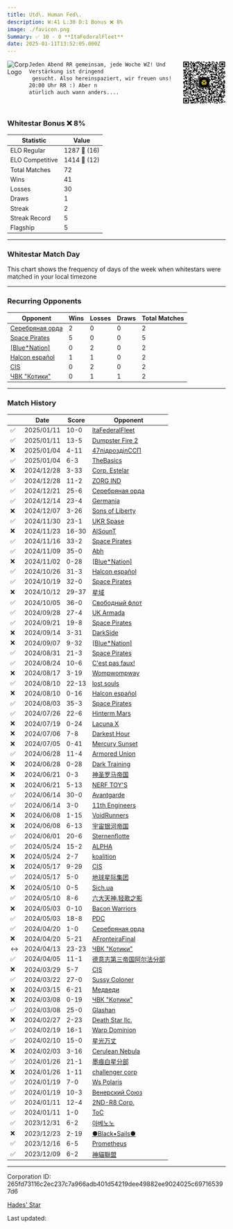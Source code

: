 ```yaml
---
title: ​Utd\. Human Fed\.
description: W:41 L:30 D:1 Bonus ❌ 8%
image: ./favicon.png
Summary: ✅ 10 - 0 **ItaFederalFleet**
date: 2025-01-11T13:52:05.000Z
---
```

<head>
<link rel="icon" type="image/x-icon" href="./favicon.ico">
</head>
<img align="left" width="50" height="50" src="./favicon.ico" alt="Corp Logo"><img align="right" width="100" height="100" src="./qr.png" alt="QR Code">

```
Jeden Abend RR gemeinsam, jede Woche WZ! Und Verstärkung ist dringend
 gesucht. Also hereinspaziert, wir freuen uns! 20:00 Uhr RR :) Aber n
atürlich auch wann anders....
```
<br>

### Whitestar Bonus ❌ 8%

| Statistic | Value |
| --- | --- |
| ELO Regular | 1287 🔺  (16)|
| ELO Competitive | 1414 🔺  (12)|
| Total Matches | 72 |
| Wins | 41 |
| Losses | 30 |
| Draws | 1 |
| Streak | 2 |
| Streak Record | 5 |
| Flagship | 5 |

---

### Whitestar Match Day

This chart shows the frequency of days of the week when whitestars were matched in your local timezone

<!-- Load Chart.js from jsDelivr CDN -->
<script src="https://cdn.jsdelivr.net/npm/chart.js@4.0.1"></script>

<!-- Create a canvas element where the chart will be rendered -->
<canvas id="myChart" width="400" height="200"></canvas>

<!-- JavaScript code to render the bar chart -->
<script>
    document.addEventListener("DOMContentLoaded", function() {
        // Ensure scanTime is an array; if empty, handle accordingly
        let timestamps = [1736171525,1736170623,1735589418,1735563570,1734966847,1734962037,1734341567,1733735814,1733142959,1732532639,1731945484,1731315642,1730710719,1730106723,1729511211,1728900472,1728287053,1727683305,1727085623,1726476323,1725867197,1725265609,1724656488,1724050362,1723440604,1722846496,1722845294,1722257200,1721553671,1720970064,1719795879,1719777636,1719179250,1719169029,1718525526,1718519911,1717955390,1717954489,1717443795,1717441390,1716801243,1716139331,1716123104,1715513788,1715507204,1714901469,1714901469,1714313469,1714310647,1713204078,1713202274,1712557452,1711870250,1711282516,1710683682,1710055096,1709454151,1709452047,1708597161,1707888893,1707132221,1706541417,1705838512,1705832802,1705238690,1705230876,1704565839,1704554417,1703579240,1702939230,1702274725,1701708793];

        const fontColor = 'rgba(64, 128, 160, 1)';

        // Function to convert Unix timestamps to day of the week (0=Sunday, 6=Saturday)
        function getDayOfWeek(timestamp) {
            return new Date(timestamp * 1000).getDay();
        }

        // Initialize an array to count occurrences for each day of the week
        let dayCounts = [0, 0, 0, 0, 0, 0, 0];

        // Populate the dayCounts array based on the scanTime data
        timestamps.forEach(ts => {
            let dayOfWeek = getDayOfWeek(ts);
            dayCounts[dayOfWeek]++;
        });

        // Chart.js configuration for the bar chart
        const data = {
            labels: ['Sunday', 'Monday', 'Tuesday', 'Wednesday', 'Thursday', 'Friday', 'Saturday'],
            datasets: [{
                data: dayCounts,
                backgroundColor: [
                    'rgba(0, 191, 255, 0.2)',   // Deep Sky Blue (Sunday)
                    'rgba(135, 206, 250, 0.2)', // Light Sky Blue (Monday)
                    'rgba(173, 216, 230, 0.2)', // Light Blue (Tuesday)
                    'rgba(214, 236, 243, 0.2)', // Custom light blue (Wednesday)
                    'rgba(173, 216, 230, 0.2)', // Light Blue (Thursday)
                    'rgba(135, 206, 250, 0.2)', // Light Sky Blue (Friday)
                    'rgba(0, 191, 255, 0.2)'    // Deep Sky Blue (Saturday)
                ],
                borderColor: [
                    'rgba(0, 191, 255, 1)',
                    'rgba(135, 206, 250, 1)',
                    'rgba(173, 216, 230, 1)',
                    'rgba(214, 236, 243, 1)',
                    'rgba(173, 216, 230, 1)',
                    'rgba(135, 206, 250, 1)',
                    'rgba(0, 191, 255, 1)'
                ],
                borderWidth: 1,
                minBarLength: 5
            }]
        };

        const config = {
            type: 'bar',
            data: data,
            options: {
                scales: {
                    y: {
                        beginAtZero: true,
                        ticks: {
                            stepSize: 1,
                            color: fontColor
                        },
                        grid: {
                            color: 'rgba(255, 255, 255, 0.2)'
                        }
                    },
                    x: {
                        ticks: {
                            color: fontColor
                        },
                        grid: {
                            display: false 
                        }
                    }
                },
                plugins: {
                    legend: {
                        display: false
                    }
                }
            }
        };

        // Render the chart
        const ctx = document.getElementById('myChart').getContext('2d');
        const myChart = new Chart(ctx, config);
    });
</script>
    
---
### Recurring Opponents

| Opponent | Wins | Losses | Draws | Total Matches |
| --- | --- | --- | --- | --- |
| [Серебряная орда](https://ws.tsl.rocks/corp/8d4aad97eccabbf26608245f090064005878474e1712d6b08f7328df6075450d/) | 2 | 0 | 0 | 2 |
| [Space Pirates](https://ws.tsl.rocks/corp/87eff6e453b6f020baf8cb8930236b566161e22814cdbdc77d696c5812684bc6/) | 5 | 0 | 0 | 5 |
| [\[Blue\*Nation\]](https://ws.tsl.rocks/corp/38cd283c7bb8ee0390f5624e49a3465b1d4a8c789cc2d501f38918a16f6140e2/) | 0 | 2 | 0 | 2 |
| [Halcon español](https://ws.tsl.rocks/corp/ab9c3038dcf2b019ba662007ab1e50b2d80e0eb8e7a65e57dd5260a6d2e80ff9/) | 1 | 1 | 0 | 2 |
| [CIS](https://ws.tsl.rocks/corp/3efaab24560531ff257e73bfb281a7e9c0a9d591ac5aff55d05d35f2fb5e1d73/) | 0 | 2 | 0 | 2 |
| [ЧВК "Котики"](https://ws.tsl.rocks/corp/b770b833fe257bc6accd1bbe82a887971291dd0038f8aa627a47f3ce063265c0/) | 0 | 1 | 1 | 2 |

---
### Match History

|  | Date | Score | Opponent |
| --- | --- | --- | --- |
| ✅ | 2025/01/11 | 10-0 | [ItaFederalFleet](https://ws.tsl.rocks/corp/02f7ac2b406e46cbb3e1f7fa3a0fb0dc2c32f9bc8afc54c299cd54757463ddbe/) |
| ✅ | 2025/01/11 | 13-5 | [Dumpster Fire 2](https://ws.tsl.rocks/corp/37d473dec00d4d68e29963e3b423670aac735e7c1f256276e6c2e7d62180b0f8/) |
| ❌ | 2025/01/04 | 4-11 | [47підрозділССП](https://ws.tsl.rocks/corp/a8788ba9570f69df1db51d6de5c4c27666546d220234006a48fb8997a05ae63d/) |
| ✅ | 2025/01/04 | 6-3 | [TheBasics](https://ws.tsl.rocks/corp/8c9069f3ec3e766d51d76851b0d21a0fb065a026e597cfebc7d8cc8cbf2b998f/) |
| ❌ | 2024/12/28 | 3-33 | [Corp\. Estelar](https://ws.tsl.rocks/corp/aec01be59075af2b2995f74e3e14f47e2b3ce1bd3b74abc78200a1d6330b8a72/) |
| ✅ | 2024/12/28 | 11-2 | [ZORG IND](https://ws.tsl.rocks/corp/61902ac82b4e5d8b9740d8f783424bbf4f0c804602e644fcb3d6e0447457776f/) |
| ✅ | 2024/12/21 | 25-6 | [Серебряная орда](https://ws.tsl.rocks/corp/8d4aad97eccabbf26608245f090064005878474e1712d6b08f7328df6075450d/) |
| ✅ | 2024/12/14 | 23-4 | [Germania](https://ws.tsl.rocks/corp/e088c9a1e761ef8c1f07a1d374886006b0ecace15d07b9549e3655729b630897/) |
| ❌ | 2024/12/07 | 3-26 | [Sons of Liberty](https://ws.tsl.rocks/corp/b58b2f163527ea346f98b53b4a7ae321010da6157a3abe3c8262eb44c3d773a5/) |
| ✅ | 2024/11/30 | 23-1 | [UKR Spase](https://ws.tsl.rocks/corp/e7fccd6d3669688f2a3eabd6b676436018d6566397ab5dab1897d1a2a47f2015/) |
| ❌ | 2024/11/23 | 16-30 | [AlSounT](https://ws.tsl.rocks/corp/b876a825b43edd1e21a7cc515addeb62a832c1126a5e591e562f6475572788d1/) |
| ✅ | 2024/11/16 | 33-2 | [Space Pirates](https://ws.tsl.rocks/corp/87eff6e453b6f020baf8cb8930236b566161e22814cdbdc77d696c5812684bc6/) |
| ✅ | 2024/11/09 | 35-0 | [Abh](https://ws.tsl.rocks/corp/711688e57e8e2c444cc3cb086747c79ec270338b868492b9f0601c5441115cec/) |
| ❌ | 2024/11/02 | 0-28 | [\[Blue\*Nation\]](https://ws.tsl.rocks/corp/38cd283c7bb8ee0390f5624e49a3465b1d4a8c789cc2d501f38918a16f6140e2/) |
| ✅ | 2024/10/26 | 31-3 | [Halcon español](https://ws.tsl.rocks/corp/ab9c3038dcf2b019ba662007ab1e50b2d80e0eb8e7a65e57dd5260a6d2e80ff9/) |
| ✅ | 2024/10/19 | 32-0 | [Space Pirates](https://ws.tsl.rocks/corp/87eff6e453b6f020baf8cb8930236b566161e22814cdbdc77d696c5812684bc6/) |
| ❌ | 2024/10/12 | 29-37 | [星域](https://ws.tsl.rocks/corp/9dbe1728c2be44c8cfe8025f7ad859d31ee0c7012aca463d85de8c21953e814f/) |
| ✅ | 2024/10/05 | 36-0 | [Свободный флот](https://ws.tsl.rocks/corp/48fb866b3a51175a06336d9caa1bcace6d2bfb94b0a93974c8be3f54050fc0c6/) |
| ✅ | 2024/09/28 | 27-4 | [UK Armada](https://ws.tsl.rocks/corp/2e3b65146fc90421a8e65a738a443ed67c756396af15a641475928091cb261a4/) |
| ✅ | 2024/09/21 | 19-8 | [Space Pirates](https://ws.tsl.rocks/corp/87eff6e453b6f020baf8cb8930236b566161e22814cdbdc77d696c5812684bc6/) |
| ❌ | 2024/09/14 | 3-31 | [DarkSide](https://ws.tsl.rocks/corp/a05d1feeae198a1f2ef98606bf83fdfa2254f2ac62f3db20cd5b09449257b8cd/) |
| ❌ | 2024/09/07 | 9-32 | [\[Blue\*Nation\]](https://ws.tsl.rocks/corp/38cd283c7bb8ee0390f5624e49a3465b1d4a8c789cc2d501f38918a16f6140e2/) |
| ✅ | 2024/08/31 | 21-3 | [Space Pirates](https://ws.tsl.rocks/corp/87eff6e453b6f020baf8cb8930236b566161e22814cdbdc77d696c5812684bc6/) |
| ✅ | 2024/08/24 | 10-6 | [C'est pas faux\!](https://ws.tsl.rocks/corp/fa08ee3e0496d13b55f0058cc61560c3e8e5b91628ee583c9eca31ef10c7749b/) |
| ❌ | 2024/08/17 | 3-19 | [Wompwompway](https://ws.tsl.rocks/corp/f7c3d7f512c4de3883e63b1a5771ab3ef3938054f98711e933bc7dd064fb8363/) |
| ✅ | 2024/08/10 | 22-13 | [lost souls](https://ws.tsl.rocks/corp/64cf1f6ce9001bcd1d03fd1aaecafc1b7d88cd36316892a52a1b19d5e85bd793/) |
| ❌ | 2024/08/10 | 0-16 | [Halcon español](https://ws.tsl.rocks/corp/ab9c3038dcf2b019ba662007ab1e50b2d80e0eb8e7a65e57dd5260a6d2e80ff9/) |
| ✅ | 2024/08/03 | 35-3 | [Space Pirates](https://ws.tsl.rocks/corp/87eff6e453b6f020baf8cb8930236b566161e22814cdbdc77d696c5812684bc6/) |
| ✅ | 2024/07/26 | 22-6 | [Hinterm Mars](https://ws.tsl.rocks/corp/a49fb97adf99c630611e791c8da7d8d9a198689fda80881a5e00e4b69b564bf7/) |
| ❌ | 2024/07/19 | 0-24 | [Lacuna X](https://ws.tsl.rocks/corp/fb10f33f3db17b99b0d227f17e7fde76ef067dc4a4bb4ae05e46c76d2e5e8ea1/) |
| ❌ | 2024/07/06 | 7-8 | [Darkest Hour](https://ws.tsl.rocks/corp/0e253fa2fd0fda884dc5576e478434ebac89a568cb59a79a3ce94fa4b067dfc9/) |
| ❌ | 2024/07/05 | 0-41 | [Mercury Sunset](https://ws.tsl.rocks/corp/2771ec0a0e9523f8a7b62dd470c9ab87bf2bcf2b13fb47f6f97ea826337b2b20/) |
| ✅ | 2024/06/28 | 11-4 | [Armored Union](https://ws.tsl.rocks/corp/4dacc02ca314ab864578421db538b0eb10b0c8c81dc0edd91c5090717d087c7f/) |
| ❌ | 2024/06/28 | 0-28 | [Dark Training](https://ws.tsl.rocks/corp/f889cafae8c2e0c622ae5494ce013504bf204ba00f7c7b44c61985588ee8f53c/) |
| ❌ | 2024/06/21 | 0-3 | [神圣罗马帝国](https://ws.tsl.rocks/corp/2a71af44aaef82175cd8dfd86c9e3f218a438a7c7e748bae20d8a0d964a984ab/) |
| ❌ | 2024/06/21 | 5-13 | [NERF TOY'S](https://ws.tsl.rocks/corp/34838966e1d5c2467f7985cafe5dd5c420c5ac919621da59c90867f11d1162d0/) |
| ✅ | 2024/06/14 | 30-0 | [Avantgarde](https://ws.tsl.rocks/corp/5003271bb02761b202cd42865c9bde5fd2dad83ae1bb96b920c606b282744046/) |
| ✅ | 2024/06/14 | 3-0 | [11th Engineers](https://ws.tsl.rocks/corp/7341e9a33a1baf2162870c795632dcd551d3c624b06456dac041fa049ba67a9a/) |
| ❌ | 2024/06/08 | 1-15 | [VoidRunners](https://ws.tsl.rocks/corp/5d195a83bdec92e83e1f97ed8b05b35254ade000cd6ca979b81921c702b34a23/) |
| ❌ | 2024/06/08 | 6-13 | [宇宙银河帝国](https://ws.tsl.rocks/corp/afb9817e45c3c79048d2be30be3b635704485d260ae7b474b579a019d56d3c2d/) |
| ✅ | 2024/06/01 | 20-6 | [Sternenflotte](https://ws.tsl.rocks/corp/c0e248ebf5fe5d7a10057e5c23341422b0d0bd0cc74c836d2d9835758cce6ec7/) |
| ✅ | 2024/05/24 | 15-2 | [ALPHA](https://ws.tsl.rocks/corp/e30ca8011a6277e53ef6e20d413ae271f480b54849c0746d74231c83fdd3acf4/) |
| ❌ | 2024/05/24 | 2-7 | [koalition](https://ws.tsl.rocks/corp/68d721684ab83df28cba0a58c608e5dd3c58df79369abffa67da4e8956ef2695/) |
| ❌ | 2024/05/17 | 9-29 | [CIS](https://ws.tsl.rocks/corp/3efaab24560531ff257e73bfb281a7e9c0a9d591ac5aff55d05d35f2fb5e1d73/) |
| ✅ | 2024/05/17 | 5-0 | [地球星际集团](https://ws.tsl.rocks/corp/05094116a999d8e077c5e53dc2241a870c7dc2e68e016455c606ada0dcb40b62/) |
| ❌ | 2024/05/10 | 0-5 | [Sich\.ua](https://ws.tsl.rocks/corp/9fcd6d7c4fe7f8e39acf48585dfe9c6d3d14edc7781fe8caf85618b3e98c685d/) |
| ✅ | 2024/05/10 | 8-6 | [六大天神\.轻歌之影](https://ws.tsl.rocks/corp/558304186ed78398ff16afe6f1f2909cee69fe56f1e3ee787d023cffa6999b3b/) |
| ❌ | 2024/05/03 | 0-10 | [Bacon Warriors](https://ws.tsl.rocks/corp/ec62b01fc96adc2a7b7ac4077438e5153eeefc94740fab8309dcb6613e3a7f48/) |
| ✅ | 2024/05/03 | 18-8 | [PDC](https://ws.tsl.rocks/corp/3cfc5c94fb18b34d3a1018bfbf6d4211d3cfb18ebb02bf7784cebc1e3627de4a/) |
| ✅ | 2024/04/20 | 1-0 | [Серебряная орда](https://ws.tsl.rocks/corp/8d4aad97eccabbf26608245f090064005878474e1712d6b08f7328df6075450d/) |
| ❌ | 2024/04/20 | 5-21 | [AFronteiraFinal](https://ws.tsl.rocks/corp/f0c64a4babe1fb017902406f1f331c63129409bccfba868cadc10cf1d064b9d4/) |
| ↔️ | 2024/04/13 | 23-23 | [ЧВК "Котики"](https://ws.tsl.rocks/corp/b770b833fe257bc6accd1bbe82a887971291dd0038f8aa627a47f3ce063265c0/) |
| ✅ | 2024/04/05 | 11-1 | [德意志第三帝国阿尔法分部](https://ws.tsl.rocks/corp/83f745abaa8bed335f0cba2f66fdbafa4b226d40d8ad145db66795d7c051fb60/) |
| ❌ | 2024/03/29 | 5-7 | [CIS](https://ws.tsl.rocks/corp/3efaab24560531ff257e73bfb281a7e9c0a9d591ac5aff55d05d35f2fb5e1d73/) |
| ✅ | 2024/03/22 | 27-0 | [Sussy Coloner](https://ws.tsl.rocks/corp/6e5807915020e273feb8068226c3017f946571428ad2b058a7ee8666d63faf21/) |
| ❌ | 2024/03/15 | 6-21 | [Медведи](https://ws.tsl.rocks/corp/b3b0cac2c48761153afa1dcad7a4048103ffc3ec2ca6d477a6bd744922fce075/) |
| ❌ | 2024/03/08 | 0-19 | [ЧВК "Котики"](https://ws.tsl.rocks/corp/b770b833fe257bc6accd1bbe82a887971291dd0038f8aa627a47f3ce063265c0/) |
| ✅ | 2024/03/08 | 25-0 | [Glashan](https://ws.tsl.rocks/corp/48b9fa3df8bbc6ce4a8455e9b923f28c0eccb8054c9f72e9c14e6acfee5a23a4/) |
| ❌ | 2024/02/27 | 2-23 | [Death Star llc\.](https://ws.tsl.rocks/corp/3dd4906939827fa7537a3e95f8d75948c06b75a98f3c4aab253ea79857d2ce81/) |
| ✅ | 2024/02/19 | 16-1 | [Warp Dominion](https://ws.tsl.rocks/corp/ccd60dbdf5091bcb2d6b0f011ba1a3645e89baed985e2e455b2e1de1412769c5/) |
| ✅ | 2024/02/10 | 15-0 | [星光万丈](https://ws.tsl.rocks/corp/92ad2a305a74e168b57771140461b4d226e1e8cac17b4f77027d5a67ead5fa1d/) |
| ❌ | 2024/02/03 | 3-16 | [Cerulean Nebula](https://ws.tsl.rocks/corp/b76233469d1b4590ef63daba47aeb4239d428cb0804768d58f7e891418b91f81/) |
| ✅ | 2024/01/26 | 21-1 | [墨痕白星分部](https://ws.tsl.rocks/corp/b427cd42ba647399d1a25712254def04083c0a9c2d7faa5c77138050f414c0da/) |
| ❌ | 2024/01/26 | 1-11 | [challenger corp](https://ws.tsl.rocks/corp/7c39adae75191c15a3bab070d08a4cf21efb3b5ec37d69363b7c1060f272d80d/) |
| ✅ | 2024/01/19 | 7-0 | [Ws Polaris](https://ws.tsl.rocks/corp/aed0edd750f895de01d5a257db42bba7b2098421901f1cf0352b992242d967d9/) |
| ✅ | 2024/01/19 | 10-3 | [Венерский Союз](https://ws.tsl.rocks/corp/6d869628a64fc11a17264dacfd741e7d603069d526d32a166c48ff7fd9499bf6/) |
| ✅ | 2024/01/11 | 12-4 | [2ND\-R8 Corp\.](https://ws.tsl.rocks/corp/e97866623598a98454b3a4724b472dc171f5e1aff84b076c43d021f0fabdc702/) |
| ✅ | 2024/01/11 | 1-0 | [ToC](https://ws.tsl.rocks/corp/72dc408527c06786fa45851f432da731fd63c063d51f4a180b9ae24216e41765/) |
| ✅ | 2023/12/31 | 6-2 | [아베노노](https://ws.tsl.rocks/corp/b6a4ffffbabc8bf90d3ae19467aa6ce98c4a3ceb136af04fd24a43406f8f830f/) |
| ❌ | 2023/12/23 | 2-19 | [●Black•Sails●](https://ws.tsl.rocks/corp/fe048ff17e9dd095f7071da69d7f3933dd7a9cd3d7168cc2add063c0ff686d31/) |
| ✅ | 2023/12/16 | 6-5 | [Prometheus](https://ws.tsl.rocks/corp/b8bbef86e5b1f72bf9c827f0497871ab0363769ac4fef563fd56f96ac88c85a6/) |
| ✅ | 2023/12/09 | 6-2 | [神貓聯盟](https://ws.tsl.rocks/corp/b0060a680643209d5d36af067edd941d1c2208dec911b04a998d4c8c482427a5/) |

---
Corporation ID: 265fd73116c2ec237c7a966adb401d54219dee49882ee9024025c697165397d6

[Hades' Star](https://www.hadesstar.com)
<script src="/assets/localtime.js"></script>
<div>
  Last updated: <span class="last-updated-date" data-unix-time="1736603525"></span>
</div>